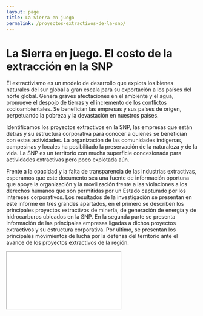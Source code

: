 ```yaml
---
layout: page
title: La Sierra en juego
permalink: /proyectos-extractivos-de-la-snp/
---
```


# La Sierra en juego. El costo de la extracción en la SNP

El extractivismo es un modelo de desarrollo que explota los bienes naturales del sur global a gran escala para su exportación a los países del norte global. Genera graves afectaciones en el ambiente y el agua, promueve el despojo de tierras y el incremento de los conflictos socioambientales. Se benefician las empresas y sus países de origen, perpetuando la pobreza y la devastación en nuestros países.

Identificamos los proyectos extractivos en la SNP, las empresas que están detrás y su estructura corporativa para conocer a quienes se benefician con estas actividades. La organización de las comunidades indígenas, campesinas y locales ha posibilitado la preservación de la naturaleza y de la vida. La SNP es un territorio con mucha superficie concesionada para actividades extractivas pero poco explotada aún.

Frente a la opacidad y la falta de transparencia de las industrias extractivas, esperamos que este documento sea una fuente de información oportuna que apoye la organización y la movilización frente a las violaciones a los derechos humanos que son permitidas por un Estado capturado por los intereses corporativos. Los resultados de la investigación se presentan en este informe en tres grandes apartados, en el primero se describen los principales proyectos extractivos de minería, de generación de energía y de hidrocarburos ubicados en la SNP. En la segunda parte se presenta información de las principales empresas ligadas a dichos proyectos extractivos y su estructura corporativa. Por último, se presentan los principales movimientos de lucha por la defensa del territorio ante el avance de los proyectos extractivos de la región.

<!-- Añadir el pdf -->
<div class="embed-responsive embed-responsive-4by3 mb-4">
  <iframe class="embed-responsive-item" src="/vacunas-2023/assets/docs/elnegociodelasvacunas2023.pdf"></iframe>
</div>
<br>

